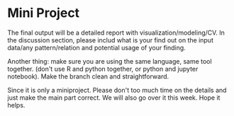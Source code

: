 # Mini Project
 
The final output will be a detailed report with visualization/modeling/CV. In the discussion section, please includ what is your find out on the input data/any pattern/relation and potential usage of your finding.

Another thing: make sure you are using the same language, same tool together. (don't use R and python together, or python and jupyter notebook). Make the branch clean and straightforward.

Since it is only a miniproject. Please don't too much time on the details and just make the main part correct. We will also go over it this week. Hope it helps.
